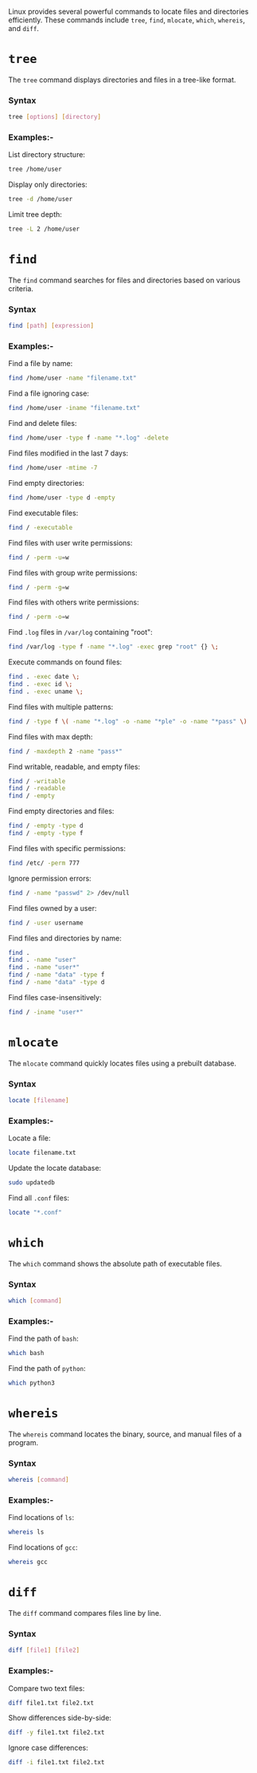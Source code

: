 Linux provides several powerful commands to locate files and directories efficiently. These commands include `tree`, `find`, `mlocate`, `which`, `whereis`, and `diff`.


# `tree`
The `tree` command displays directories and files in a tree-like format.

### Syntax
```bash
tree [options] [directory]
```

### Examples:-
List directory structure:
```bash
tree /home/user
```

Display only directories:
```bash
tree -d /home/user
```

Limit tree depth:
```bash
tree -L 2 /home/user
```

# `find`
The `find` command searches for files and directories based on various criteria.

### Syntax
```bash
find [path] [expression]
```

### Examples:-
Find a file by name:
```bash
find /home/user -name "filename.txt"
```

Find a file ignoring case:
```bash
find /home/user -iname "filename.txt"
```

Find and delete files:
```bash
find /home/user -type f -name "*.log" -delete
```

Find files modified in the last 7 days:
```bash
find /home/user -mtime -7
```

Find empty directories:
```bash
find /home/user -type d -empty
```

Find executable files:
```bash
find / -executable
```

Find files with user write permissions:
```bash
find / -perm -u=w
```

Find files with group write permissions:
```bash
find / -perm -g=w
```

Find files with others write permissions:
```bash
find / -perm -o=w
```

Find `.log` files in `/var/log` containing "root":
```bash
find /var/log -type f -name "*.log" -exec grep "root" {} \;
```

Execute commands on found files:
```bash
find . -exec date \;
find . -exec id \;
find . -exec uname \;
```

Find files with multiple patterns:
```bash
find / -type f \( -name "*.log" -o -name "*ple" -o -name "*pass" \)
```

Find files with max depth:
```bash
find / -maxdepth 2 -name "pass*"
```

Find writable, readable, and empty files:
```bash
find / -writable
find / -readable
find / -empty
```

Find empty directories and files:
```bash
find / -empty -type d
find / -empty -type f
```

Find files with specific permissions:
```bash
find /etc/ -perm 777
```

Ignore permission errors:
```bash
find / -name "passwd" 2> /dev/null
```

Find files owned by a user:
```bash
find / -user username
```

Find files and directories by name:
```bash
find .
find . -name "user"
find . -name "user*"
find / -name "data" -type f
find / -name "data" -type d
```

Find files case-insensitively:
```bash
find / -iname "user*"
```


# `mlocate`
The `mlocate` command quickly locates files using a prebuilt database.

### Syntax
```bash
locate [filename]
```

### Examples:-
Locate a file:
```bash
locate filename.txt
```

Update the locate database:
```bash
sudo updatedb
```

Find all `.conf` files:
```bash
locate "*.conf"
```


# `which`
The `which` command shows the absolute path of executable files.

### Syntax
```bash
which [command]
```

### Examples:-
Find the path of `bash`:
```bash
which bash
```

Find the path of `python`:
```bash
which python3
```


# `whereis`
The `whereis` command locates the binary, source, and manual files of a program.

### Syntax
```bash
whereis [command]
```

### Examples:-
Find locations of `ls`:
```bash
whereis ls
```

Find locations of `gcc`:
```bash
whereis gcc
```

# `diff`
The `diff` command compares files line by line.

### Syntax
```bash
diff [file1] [file2]
```

### Examples:-
Compare two text files:
```bash
diff file1.txt file2.txt
```

Show differences side-by-side:
```bash
diff -y file1.txt file2.txt
```

Ignore case differences:
```bash
diff -i file1.txt file2.txt
```
